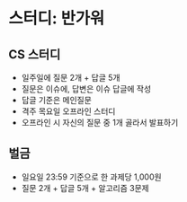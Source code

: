 # 스터디: 반가워

## CS 스터디
- 일주일에 질문 2개 + 답글 5개
- 질문은 이슈에, 답변은 이슈 답글에 작성
- 답글 기준은 메인질문
- 격주 목요일 오프라인 스터디
- 오프라인 시 자신의 질문 중 1개 골라서 발표하기

 ## 벌금
 - 일요일 23:59 기준으로 한 과제당 1,000원
 - 질문 2개 + 답글 5개 + 알고리즘 3문제
